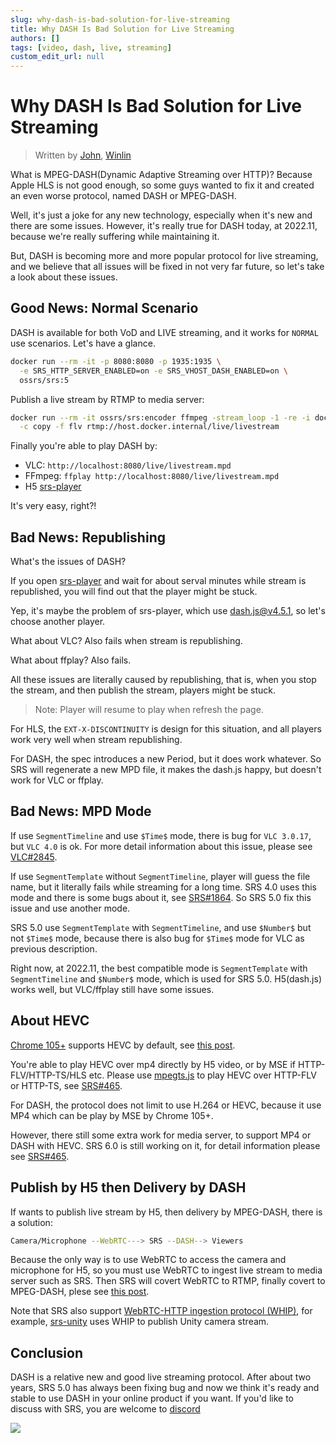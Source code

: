 ```yaml
---
slug: why-dash-is-bad-solution-for-live-streaming
title: Why DASH Is Bad Solution for Live Streaming
authors: []
tags: [video, dash, live, streaming]
custom_edit_url: null
---
```


# Why DASH Is Bad Solution for Live Streaming

> Written by [John](https://github.com/xiaozhihong), [Winlin](https://github.com/winlinvip)

What is MPEG-DASH(Dynamic Adaptive Streaming over HTTP)? Because Apple HLS is not good enough, so some guys wanted to 
fix it and created an even worse protocol, named DASH or MPEG-DASH.

Well, it's just a joke for any new technology, especially when it's new and there are some issues. However, it's really
true for DASH today, at 2022.11, because we're really suffering while maintaining it.

But, DASH is becoming more and more popular protocol for live streaming, and we believe that all issues will be fixed 
in not very far future, so let's take a look about these issues.

<!--truncate-->

## Good News: Normal Scenario

DASH is available for both VoD and LIVE streaming, and it works for `NORMAL` use scenarios. Let's have a glance.

```bash
docker run --rm -it -p 8080:8080 -p 1935:1935 \
  -e SRS_HTTP_SERVER_ENABLED=on -e SRS_VHOST_DASH_ENABLED=on \
  ossrs/srs:5
```

Publish a live stream by RTMP to media server:

```bash
docker run --rm -it ossrs/srs:encoder ffmpeg -stream_loop -1 -re -i doc/source.flv \
  -c copy -f flv rtmp://host.docker.internal/live/livestream
```

Finally you're able to play DASH by:

* VLC: `http://localhost:8080/live/livestream.mpd`
* FFmpeg: `ffplay http://localhost:8080/live/livestream.mpd`
* H5 [srs-player](http://localhost:8080/players/srs_player.html?stream=livestream.mpd&autostart=true)

It's very easy, right?!

## Bad News: Republishing

What's the issues of DASH?

If you open [srs-player](http://localhost:8080/players/srs_player.html?stream=livestream.mpd&autostart=true) and wait 
for about serval minutes while stream is republished, you will find out that the player might be stuck.

Yep, it's maybe the problem of srs-player, which use [dash.js@v4.5.1](https://github.com/Dash-Industry-Forum/dash.js), 
so let's choose another player.

What about VLC? Also fails when stream is republishing.

What about ffplay? Also fails.

All these issues are literally caused by republishing, that is, when you stop the stream, and then publish the stream, 
players might be stuck.

> Note: Player will resume to play when refresh the page.

For HLS, the `EXT-X-DISCONTINUITY` is design for this situation, and all players work very well when stream republishing.

For DASH, the spec introduces a new Period, but it does work whatever. So SRS will regenerate a new MPD file, it makes
the dash.js happy, but doesn't work for VLC or ffplay.

## Bad News: MPD Mode

If use `SegmentTimeline` and use `$Time$` mode, there is bug for `VLC 3.0.17`, but `VLC 4.0` is ok. For more detail 
information about this issue, please see [VLC#2845](https://code.videolan.org/videolan/vlc/-/merge_requests/2845).

If use `SegmentTemplate` without `SegmentTimeline`, player will guess the file name, but it literally fails while 
streaming for a long time. SRS 4.0 uses this mode and there is some bugs about it, see [SRS#1864](https://github.com/ossrs/srs/issues/1864).
So SRS 5.0 fix this issue and use another mode.

SRS 5.0 use `SegmentTemplate` with `SegmentTimeline`, and use `$Number$` but not `$Time$` mode, because there is also 
bug for `$Time$` mode for VLC as previous description.

Right now, at 2022.11, the best compatible mode is `SegmentTemplate` with `SegmentTimeline` and `$Number$` mode, which
is used for SRS 5.0. H5(dash.js) works well, but VLC/ffplay still have some issues.

## About HEVC

[Chrome 105+](https://caniuse.com/?search=HEVC) supports HEVC by default, see [this post](https://zhuanlan.zhihu.com/p/541082191).

You're able to play HEVC over mp4 directly by H5 video, or by MSE if HTTP-FLV/HTTP-TS/HLS etc. Please use [mpegts.js](https://github.com/xqq/mpegts.js) 
to play HEVC over HTTP-FLV or HTTP-TS, see [SRS#465](https://github.com/ossrs/srs/issues/465#usage).

For DASH, the protocol does not limit to use H.264 or HEVC, because it use MP4 which can be play by MSE by Chrome 105+.

However, there still some extra work for media server, to support MP4 or DASH with HEVC. SRS 6.0 is still working on it,
for detail information please see [SRS#465](https://github.com/ossrs/srs/issues/465#status-of-hevc-in-srs).

## Publish by H5 then Delivery by DASH

If wants to publish live stream by H5, then delivery by MPEG-DASH, there is a solution:

```bash
Camera/Microphone --WebRTC---> SRS --DASH--> Viewers
```

Because the only way is to use WebRTC to access the camera and microphone for H5, so you must use WebRTC to ingest live
stream to media server such as SRS. Then SRS will covert WebRTC to RTMP, finally covert to MPEG-DASH, plese see [this post](/docs/v5/doc/getting-started#webrtc-for-live-streaming).

Note that SRS also support [WebRTC-HTTP ingestion protocol (WHIP)](https://datatracker.ietf.org/doc/draft-ietf-wish-whip/),
for example, [srs-unity](https://github.com/ossrs/srs-unity) uses WHIP to publish Unity camera stream.

## Conclusion

DASH is a relative new and good live streaming protocol. After about two years, SRS 5.0 has always been fixing bug and 
now we think it's ready and stable to use DASH in your online product if you want. If you'd like to discuss with SRS, 
you are welcome to [discord](https://discord.gg/yZ4BnPmHAd)

![](https://ossrs.net/gif/v1/sls.gif?site=ossrs.io&path=/lts/blog-en/2022-11-25-DASH-Issues)

